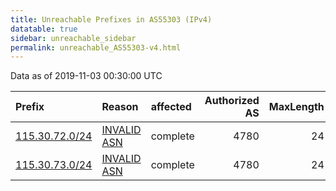 ```yaml
---
title: Unreachable Prefixes in AS55303 (IPv4)
datatable: true
sidebar: unreachable_sidebar
permalink: unreachable_AS55303-v4.html
---
```


Data as of 2019-11-03 00:30:00 UTC


<div class="datatable-begin"></div>

| Prefix                                                 | Reason                                                                                                | affected   |   Authorized AS |   MaxLength | Anchor                                       |   unreachable /24s |
|:-------------------------------------------------------|:------------------------------------------------------------------------------------------------------|:-----------|----------------:|------------:|:---------------------------------------------|-------------------:|
| [115.30.72.0/24](https://stat.ripe.net/115.30.72.0/24) | [INVALID ASN](https://rpki-validator.ripe.net/announcement-preview?asn=AS55303&prefix=115.30.72.0/24) | complete   |            4780 |          24 | [APNIC](unreachable_APNIC_RPKI_Root-v4.html) |                  1 |
| [115.30.73.0/24](https://stat.ripe.net/115.30.73.0/24) | [INVALID ASN](https://rpki-validator.ripe.net/announcement-preview?asn=AS55303&prefix=115.30.73.0/24) | complete   |            4780 |          24 | [APNIC](unreachable_APNIC_RPKI_Root-v4.html) |                  1 |

<div class="datatable-end"></div>